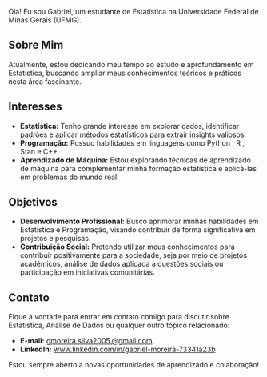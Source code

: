 Olá! Eu sou Gabriel, um estudante de Estatística na Universidade Federal de Minas Gerais (UFMG).

## Sobre Mim

Atualmente, estou dedicando meu tempo ao estudo e aprofundamento em Estatística, buscando ampliar meus conhecimentos teóricos e práticos nesta área fascinante.

## Interesses

- **Estatística:** Tenho grande interesse em explorar dados, identificar padrões e aplicar métodos estatísticos para extrair insights valiosos.
- **Programação:** Possuo habilidades em linguagens como Python , R , Stan e C++
- **Aprendizado de Máquina:** Estou explorando técnicas de aprendizado de máquina para complementar minha formação estatística e aplicá-las em problemas do mundo real.

## Objetivos

- **Desenvolvimento Profissional:** Busco aprimorar minhas habilidades em Estatística e Programação, visando contribuir de forma significativa em projetos e pesquisas.
- **Contribuição Social:** Pretendo utilizar meus conhecimentos para contribuir positivamente para a sociedade, seja por meio de projetos acadêmicos, análise de dados aplicada a questões sociais ou participação em iniciativas comunitárias.

## Contato

Fique à vontade para entrar em contato comigo para discutir sobre Estatística, Análise de Dados ou qualquer outro tópico relacionado:

- **E-mail:** gmoreira.silva2005.@gmail.com
- **LinkedIn:** www.linkedin.com/in/gabriel-moreira-73341a23b

Estou sempre aberto a novas oportunidades de aprendizado e colaboração!

<!---
gabriel05mss/gabriel05mss is a ✨ special ✨ repository because its `README.md` (this file) appears on your GitHub profile.
You can click the Preview link to take a look at your changes.
--->
